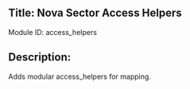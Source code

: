 ## Title: Nova Sector Access Helpers

Module ID: access_helpers

## Description:

Adds modular access_helpers for mapping.
